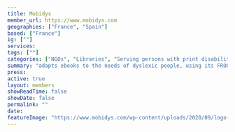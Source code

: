 ```yaml
---
title: Mobidys
member_url: https://www.mobidys.com
geographies: ["France", "Spain"]
based: ["France"]
ig: [""] 
services: 
tags: [""]
categories: ["NGOs", "Libraries", "Serving persons with print disabilities"]
summary: "adapts ebooks to the needs of dyslexic people, using its FROG EPUB extension."
press:
active: true
layout: members
showReadTime: false
showDate: false
permalink: ""
date: 
featureImage: "https://www.mobidys.com/wp-content/uploads/2020/09/logo-Mobidys-orange-simple.png"
---
```

